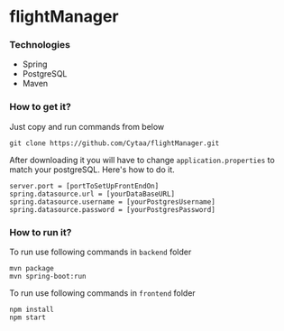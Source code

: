 # flightManager

### Technologies
* Spring
* PostgreSQL
* Maven

### How to get it?
Just copy and run commands from below

```
git clone https://github.com/Cytaa/flightManager.git
```

After downloading it you will have to change ```application.properties```
to match your postgreSQL. Here's how to do it.
```
server.port = [portToSetUpFrontEndOn]
spring.datasource.url = [yourDataBaseURL]
spring.datasource.username = [yourPostgresUsername]
spring.datasource.password = [yourPostgresPassword]
```
### How to run it?

To run use following commands in ```backend``` folder

```
mvn package
mvn spring-boot:run
```

To run use following commands in ```frontend``` folder

```
npm install
npm start
```
